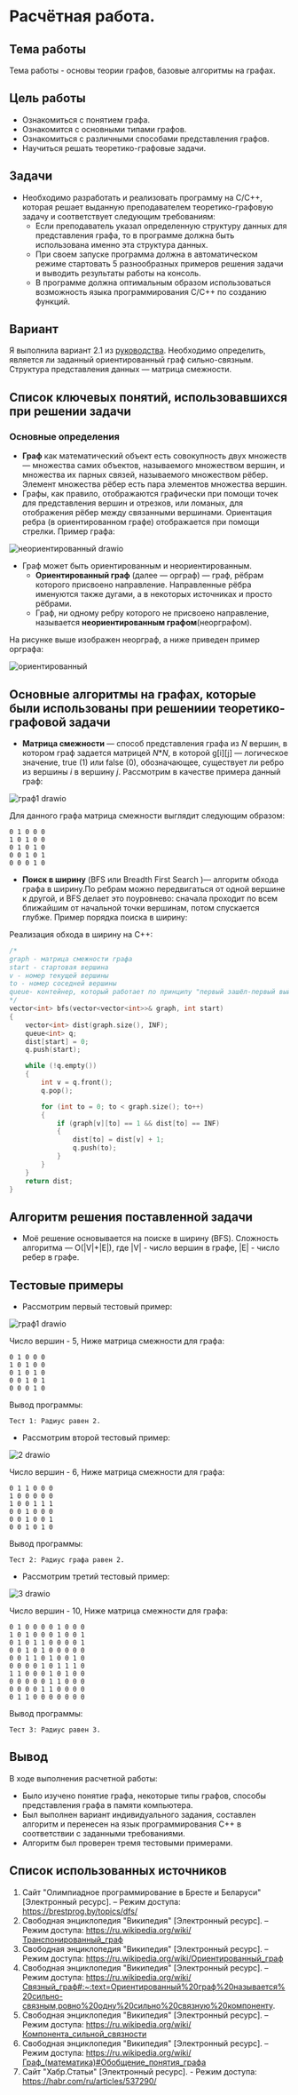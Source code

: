# Расчётная работа.
## Тема работы
Тема работы - основы теории графов, базовые алгоритмы на графах.
## Цель работы
- Ознакомиться с понятием графа.
- Ознакомится с основными типами графов.
- Ознакомиться с различными способами представления графов.
- Научиться решать теоретико-графовые задачи.
## Задачи
- Необходимо разработать и реализовать программу на С/С++, которая решает выданную преподавателем теоретико-графовую задачу и соответствует следующим требованиям:
    - Если преподаватель указал определенную структуру данных для представления графа, то в программе должна быть использована именно эта структура данных.
    - При своем запуске программа должна в автоматическом режиме стартовать 5 разнообразных примеров решения задачи и выводить результаты работы на консоль.
    - В программе должна оптимальным образом использоваться возможность языка программирования С/С++ по созданию функций.
## Вариант
Я выполнила вариант 2.1 из [руководства](https://drive.google.com/file/d/1-rSQZex8jW-2DlY2kko18gU1oUAtEGHl/view?usp=drive_link). Необходимо определить, является ли заданный ориентированный граф сильно-связным. Структура представления данных — матрица смежности.
## Список ключевых понятий, использовавшихся при решении задачи
### Основные определения
- **Граф** как математический объект есть совокупность двух множеств — множества самих объектов, называемого множеством вершин, и множества их парных связей, называемого множеством рёбер. Элемент множества рёбер есть пара элементов множества вершин.
- Графы, как правило, отображаются графически при помощи точек для представления вершин и отрезков, или ломаных, для отображения рёбер между связанными вершинами. Ориентация ребра (в ориентированном графе) отображается при помощи стрелки.
  Пример графа:
   
![неориентированный drawio](https://github.com/user-attachments/assets/93c418ed-db42-4cc9-a2d1-fa0de2a4f100)

- Граф может быть ориентированным и неориентированным.
    - **Ориентированный граф** (далее — орграф) — граф, рёбрам которого присвоено направление. Направленные рёбра именуются также дугами, а в некоторых источниках и просто рёбрами.
    - Граф, ни одному ребру которого не присвоено направление, называется **неориентированным графом**(неорграфом).

На рисунке выше изображен неорграф, а ниже приведен пример орграфа:

![ориентированный](https://github.com/user-attachments/assets/72f7d441-99d2-45b0-9180-7a61816240a9)

## Основные алгоритмы на графах, которые были использованы при решениии теоретико-графовой задачи

- **Матрица смежности** — способ представления графа из *N* вершин, в котором граф задается матрицей *N***N*, в которой g\[i\]\[j\] — логическое значение, true (1) или false (0), обозначающее, существует ли ребро из вершины *i* в вершину *j*. Рассмотрим в качестве примера данный граф:

![граф1 drawio](https://github.com/user-attachments/assets/372ca43f-b7db-413e-84f8-79aeee937d74)


Для данного графа матрица смежности выглядит следующим образом:

```
0 1 0 0 0
1 0 1 0 0 
0 1 0 1 0
0 0 1 0 1
0 0 0 1 0
```

- **Поиск в ширину** (BFS или Breadth First Search )— алгоритм обхода графа в ширину.По ребрам можно передвигаться от одной вершине к другой, и BFS делает это поуровнево: сначала проходит по всем ближайшим от начальной точки вершинам, потом спускается глубже.
Пример порядка поиска в ширину:


Реализация обхода в ширину на  C++:

``` C++
/*
graph - матрица смежности графа
start - стартовая вершина
v - номер текущей вершины
to - номер соседней вершины
queue- контейнер, который работает по принципу "первый зашёл-первый выйдет"
*/
vector<int> bfs(vector<vector<int>>& graph, int start)
{
    vector<int> dist(graph.size(), INF);
    queue<int> q;
    dist[start] = 0;
    q.push(start);

    while (!q.empty())
    {
        int v = q.front();
        q.pop();

        for (int to = 0; to < graph.size(); to++)
        {
            if (graph[v][to] == 1 && dist[to] == INF)
            {
                dist[to] = dist[v] + 1;
                q.push(to);
            }
        }
    }
    return dist;
}
```

## Алгоритм решения поставленной задачи

- Моё решение основывается на поиске в ширину (BFS). Сложность алгоритма —  O(|V|+|E|), где |V| - число вершин в графе, |E| - число ребер в графе.
  
## Тестовые примеры

- Рассмотрим первый тестовый пример:


![граф1 drawio](https://github.com/user-attachments/assets/52563417-e440-4a49-858c-0490723b9293)

Число вершин - 5, Ниже матрица смежности для графа:

```
0 1 0 0 0
1 0 1 0 0 
0 1 0 1 0
0 0 1 0 1
0 0 0 1 0

```

Вывод программы:

```
Тест 1: Радиус равен 2.
```

- Рассмотрим второй тестовый пример:

![2 drawio](https://github.com/user-attachments/assets/cfd0934a-eca6-40f2-a841-e0e97da9f19b)

Число вершин - 6, Ниже матрица смежности для графа:

```
0 1 1 0 0 0 
1 0 0 0 0 0
1 0 0 1 1 1
0 0 1 0 0 0
0 0 1 0 0 1
0 0 1 0 1 0
```

Вывод программы:

```
Тест 2: Радиус графа равен 2.
```

- Рассмотрим третий тестовый пример:

![3 drawio](https://github.com/user-attachments/assets/1f0679cb-1226-48c8-9f2d-0b99c2990c9c)

Число вершин - 10, Ниже матрица смежности для графа:

```
0 1 0 0 0 0 1 0 0 0
1 0 1 0 0 0 1 0 0 1
0 1 0 1 1 0 0 0 0 1
0 0 1 0 1 0 0 0 0 0 
0 0 1 1 0 1 0 0 1 0 
0 0 0 0 1 0 1 1 1 0
1 1 0 0 0 1 0 1 0 0 
0 0 0 0 0 1 1 0 0 0 
0 0 0 0 1 1 0 0 0 0 
0 1 1 0 0 0 0 0 0 0
```

Вывод программы:

```
Тест 3: Радиус равен 3.
```
## Вывод

В ходе выполнения расчетной работы:

- Было изучено понятие графа, некоторые типы графов, способы представления графа в памяти компьютера.
- Был выполнен вариант индивидуального задания, составлен алгоритм и перенесен на язык программирования C++ в соответствии с заданными требованиями.
- Алгоритм был проверен тремя тестовыми примерами.

## Список использованных источников

1. Сайт "Олимпиадное программирование в Бресте и Беларуси" \[Электронный ресурс\]. – Режим доступа: https://brestprog.by/topics/dfs/
2. Свободная энциклопедия "Википедия" \[Электронный ресурс\]. – Режим доступа: https://ru.wikipedia.org/wiki/Транспонированный_граф
3. Свободная энциклопедия "Википедия" \[Электронный ресурс\]. – Режим доступа: https://ru.wikipedia.org/wiki/Ориентированный_граф
4. Свободная энциклопедия "Википедия" \[Электронный ресурс\]. – Режим доступа: https://ru.wikipedia.org/wiki/Связный_граф#:~:text=Ориентированный%20граф%20называется%20сильно-связным,ровно%20одну%20сильно%20связную%20компоненту.
5. Свободная энциклопедия "Википедия" \[Электронный ресурс\]. – Режим доступа: https://ru.wikipedia.org/wiki/Компонента_сильной_связности
6. Свободная энциклопедия "Википедия" \[Электронный ресурс\]. – Режим доступа: https://ru.wikipedia.org/wiki/Граф_(математика)#Обобщение_понятия_графа
7. Сайт "Хабр.Статьи" \[Электронный ресурс\]. - Режим доступа: https://habr.com/ru/articles/537290/
